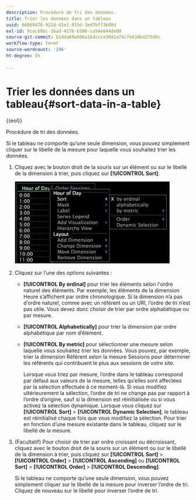```yaml
---
description: Procédure de tri des données.
title: Trier les données dans un tableau
uuid: 66869478-922d-41e1-915d-3ed7bff3b08d
exl-id: 9cacb9bc-1bad-417b-b506-ca54e644de00
source-git-commit: b1dda69a606a16dccca30d2a74c7e63dbd27936c
workflow-type: tm+mt
source-wordcount: '296'
ht-degree: 5%

---
```


# Trier les données dans un tableau{#sort-data-in-a-table}

{{eol}}

Procédure de tri des données.

Si le tableau ne comporte qu’une seule dimension, vous pouvez simplement cliquer sur le libellé de la mesure pour laquelle vous souhaitez trier les données.

1. Cliquez avec le bouton droit de la souris sur un élément ou sur le libellé de la dimension à trier, puis cliquez sur **[!UICONTROL Sort]**.

   ![](assets/mnu_Table_Sort.png)

1. Cliquez sur l’une des options suivantes :

   * **[!UICONTROL By ordinal]** pour trier les éléments selon l&#39;ordre naturel des éléments. Par exemple, les éléments de la dimension Heure s’affichent par ordre chronologique. Si la dimension n’a pas d’ordre naturel, comme avec un référent ou un URI, l’ordre de tri n’est pas utile. Vous devez donc choisir de trier par ordre alphabétique ou par mesure.
   * **[!UICONTROL Alphabetically]** pour trier la dimension par ordre alphabétique par nom d’élément.
   * **[!UICONTROL By metric]** pour sélectionner une mesure selon laquelle vous souhaitez trier les données. Vous pouvez, par exemple, trier la dimension Référent selon la mesure Sessions pour déterminer les référents qui contribuent le plus aux sessions de votre site.

      Lorsque vous triez par mesure, l’ordre dans le tableau correspond par défaut aux valeurs de la mesure, telles qu’elles sont affectées par la sélection effectuée à ce moment-là. Si vous modifiez ultérieurement la sélection, l’ordre de tri ne change pas par rapport à l’ordre d’origine, sauf si la dimension est réinitialisée ou si vous activez la sélection dynamique. Lorsque vous cliquez sur **[!UICONTROL Sort]** > **[!UICONTROL Dynamic Selection]**, le tableau est réinitialisé chaque fois que vous modifiez la sélection.
   Pour trier en fonction d’une mesure existante dans le tableau, cliquez sur le libellé de la mesure.

1. (Facultatif) Pour choisir de trier par ordre croissant ou décroissant, cliquez avec le bouton droit de la souris sur un élément ou sur le libellé de la dimension à trier, puis cliquez sur **[!UICONTROL Sort]** > **[!UICONTROL Order]** > **[!UICONTROL Ascending]** ou **[!UICONTROL Sort]** > **[!UICONTROL Order]** > **[!UICONTROL Descending]**.

   Si le tableau ne comporte qu’une seule dimension, vous pouvez simplement cliquer sur le libellé de la mesure pour inverser l’ordre de tri. Cliquez de nouveau sur le libellé pour inverser l’ordre de tri.
